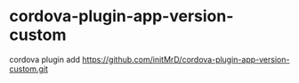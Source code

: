 # cordova-plugin-app-version-custom

cordova plugin add https://github.com/initMrD/cordova-plugin-app-version-custom.git

